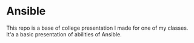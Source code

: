 # Ansible

This repo is a base of college presentation I made for one of my classes. It'a a basic presentation of abilities of Ansible.
